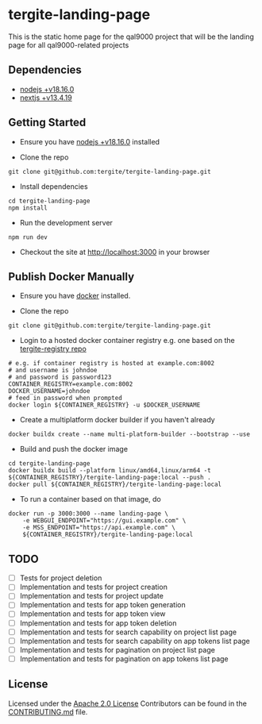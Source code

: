 # tergite-landing-page

This is the static home page for the qal9000 project that will be the landing page for all qal9000-related projects

## Dependencies

-   [nodejs +v18.16.0](https://nodejs.org/en/download)
-   [nextjs +v13.4.19](https://nextjs.org/)

## Getting Started

-   Ensure you have [nodejs +v18.16.0](https://nodejs.org/en/download) installed

-   Clone the repo

```shell
git clone git@github.com:tergite/tergite-landing-page.git
```

-   Install dependencies

```shell
cd tergite-landing-page
npm install
```

-   Run the development server

```shell
npm run dev
```

-   Checkout the site at [http://localhost:3000](http://localhost:3000) in your browser

## Publish Docker Manually

-   Ensure you have [docker](https://docs.docker.com/engine/install/) installed.

-   Clone the repo

```shell
git clone git@github.com:tergite/tergite-landing-page.git
```

-   Login to a hosted docker container registry e.g. one based on the [tergite-registry repo](https://github.com/tergite/tergite-registry)

```shell
# e.g. if container registry is hosted at example.com:8002
# and username is johndoe
# and password is password123
CONTAINER_REGISTRY=example.com:8002
DOCKER_USERNAME=johndoe
# feed in password when prompted
docker login ${CONTAINER_REGISTRY} -u $DOCKER_USERNAME
```

-   Create a multiplatform docker builder if you haven't already

```shell
docker buildx create --name multi-platform-builder --bootstrap --use
```

-   Build and push the docker image

```shell
cd tergite-landing-page
docker buildx build --platform linux/amd64,linux/arm64 -t ${CONTAINER_REGISTRY}/tergite-landing-page:local --push .
docker pull ${CONTAINER_REGISTRY}/tergite-landing-page:local
```

-   To run a container based on that image, do

```shell
docker run -p 3000:3000 --name landing-page \
    -e WEBGUI_ENDPOINT="https://gui.example.com" \
    -e MSS_ENDPOINT="https://api.example.com" \
    ${CONTAINER_REGISTRY}/tergite-landing-page:local
```

## TODO

-   [ ] Tests for project deletion
-   [ ] Implementation and tests for project creation
-   [ ] Implementation and tests for project update
-   [ ] Implementation and tests for app token generation
-   [ ] Implementation and tests for app token view
-   [ ] Implementation and tests for app token deletion
-   [ ] Implementation and tests for search capability on project list page
-   [ ] Implementation and tests for search capability on app tokens list page
-   [ ] Implementation and tests for pagination on project list page
-   [ ] Implementation and tests for pagination on app tokens list page

## License

Licensed under the [Apache 2.0 License](./LICENSE)
Contributors can be found in the [CONTRIBUTING.md](./CONTRIBUTING.md) file.

